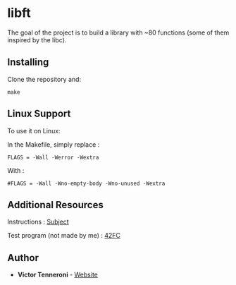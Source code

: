 # libft

The goal of the project is to build a library with ~80 functions (some of them inspired by the libc).

## Installing

Clone the repository and: 

```
make
```

## Linux Support

To use it on Linux:

In the Makefile, simply replace :

```
FLAGS = -Wall -Werror -Wextra
```

With :

```
#FLAGS = -Wall -Wno-empty-body -Wno-unused -Wextra
```

## Additional Resources

Instructions : [Subject](http://bit.ly/2lgiQnW)

Test program (not made by me) : [42FC](https://github.com/jgigault/42FileChecker)

## Author

* **Victor Tenneroni** - [Website](http://victor-tenneroni.com/)

